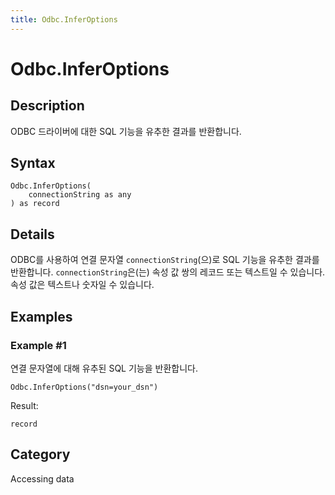 ```yaml
---
title: Odbc.InferOptions
---
```


# Odbc.InferOptions


## Description

ODBC 드라이버에 대한 SQL 기능을 유추한 결과를 반환합니다.


## Syntax

```powerquery
Odbc.InferOptions(
    connectionString as any
) as record
```


## Details

ODBC를 사용하여 연결 문자열 <code>connectionString</code>(으)로 SQL 기능을 유추한 결과를 반환합니다. <code>connectionString</code>은(는) 속성 값 쌍의 레코드 또는 텍스트일 수 있습니다. 속성 값은 텍스트나 숫자일 수 있습니다.


## Examples

### Example #1 
연결 문자열에 대해 유추된 SQL 기능을 반환합니다.
```powerquery
Odbc.InferOptions("dsn=your_dsn")
```

Result: 
```powerquery
record
```




## Category
Accessing data
